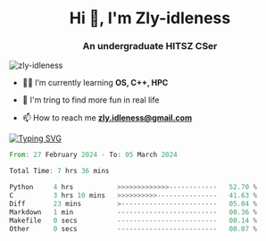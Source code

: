 <h1 align="center">Hi 👋, I'm Zly-idleness</h1>

<h3 align="center">An undergraduate HITSZ CSer</h3>

<p align="left"> <img src="https://komarev.com/ghpvc/?username=zly-idleness&label=Profile%20views&color=0e75b6&style=flat" alt="zly-idleness" /> </p>


- 👨‍💻 I’m currently learning **OS, C++, HPC**

- 🌱 I'm tring to find more fun in real life

- 📫 How to reach me **zly.idleness@gmail.com**



[![Typing SVG](https://readme-typing-svg.herokuapp.com?font=Fira+Code&pause=1000&width=435&lines=I+Maybe+Slow)](https://git.io/typing-svg)


<!--START_SECTION:waka-->

```rust
From: 27 February 2024 - To: 05 March 2024

Total Time: 7 hrs 36 mins

Python     4 hrs           >>>>>>>>>>>>>------------   52.70 %
C          3 hrs 10 mins   >>>>>>>>>>---------------   41.63 %
Diff       23 mins         >------------------------   05.04 %
Markdown   1 min           -------------------------   00.36 %
Makefile   0 secs          -------------------------   00.14 %
Other      0 secs          -------------------------   00.07 %
```

<!--END_SECTION:waka-->


